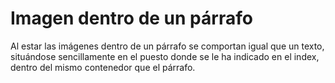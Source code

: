 # Imagen dentro de un párrafo

Al estar las imágenes dentro de un párrafo se comportan igual que un texto, situándose sencillamente en el puesto donde se le ha indicado en el index, dentro del mismo contenedor que el párrafo.
